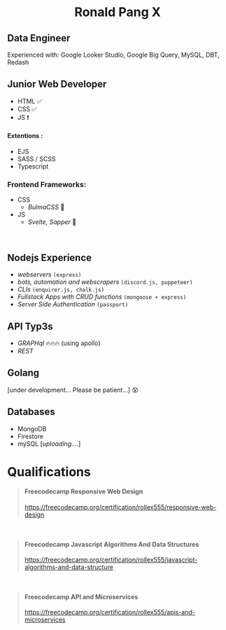 <h1 align="center"> Ronald Pang X</h1>

## Data Engineer 

Experienced with: Google Looker Studio, Google Big Query, MySQL, DBT, Redash

## Junior Web Developer
- HTML ✅
- CSS ✅
- JS ❗️

#### Extentions : 
- EJS
- SASS / SCSS
- Typescript

### Frontend Frameworks: 
- CSS   
  - *BulmaCSS* 🔆
- JS
  - *Svelte, Sapper* 💯

<br />

## Nodejs Experience
- *webservers* ``` (express) ```
- *bots, automation and webscrapers* ``` (discord.js, puppeteer) ```
- *CLIs* ``` (enquirer.js, chalk.js) ```
- *Fullstack Apps with CRUD functions* ``` (mongoose + express) ```
- *Server Side Authentication* ``` (passport) ```

## API Typ3s
- *GRAPHql* 🔥🔥🔥 (using apollo)
- *REST*

## Golang
[under development... Please be patient...] 😵

## Databases 
- MongoDB
- Firestore
- mySQL [*uploading....*]

# Qualifications 
> #### Freecodecamp Responsive Web Design
> https://freecodecamp.org/certification/rollex555/responsive-web-design

<br /> 

> #### Freecodecamp Javascript Algorithms And Data Structures 
> https://freecodecamp.org/certification/rollex555/javascript-algorithms-and-data-structure

<br /> 

> #### Freecodecamp API and Microservices 
> https://freecodecamp.org/certification/rollex555/apis-and-microservices
